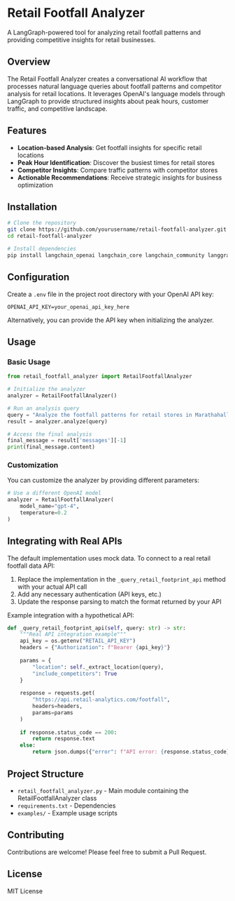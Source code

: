# Retail Footfall Analyzer

A LangGraph-powered tool for analyzing retail footfall patterns and providing competitive insights for retail businesses.

## Overview

The Retail Footfall Analyzer creates a conversational AI workflow that processes natural language queries about footfall patterns and competitor analysis for retail locations. It leverages OpenAI's language models through LangGraph to provide structured insights about peak hours, customer traffic, and competitive landscape.

## Features

- **Location-based Analysis**: Get footfall insights for specific retail locations
- **Peak Hour Identification**: Discover the busiest times for retail stores
- **Competitor Insights**: Compare traffic patterns with competitor stores
- **Actionable Recommendations**: Receive strategic insights for business optimization

## Installation

```bash
# Clone the repository
git clone https://github.com/yourusername/retail-footfall-analyzer.git
cd retail-footfall-analyzer

# Install dependencies
pip install langchain_openai langchain_core langchain_community langgraph==0.2.59
```

## Configuration

Create a `.env` file in the project root directory with your OpenAI API key:

```
OPENAI_API_KEY=your_openai_api_key_here
```

Alternatively, you can provide the API key when initializing the analyzer.

## Usage

### Basic Usage

```python
from retail_footfall_analyzer import RetailFootfallAnalyzer

# Initialize the analyzer
analyzer = RetailFootfallAnalyzer()

# Run an analysis query
query = "Analyze the footfall patterns for retail stores in Marathahalli, Bangalore. Focus on peak hours and comparison with competitors."
result = analyzer.analyze(query)

# Access the final analysis
final_message = result['messages'][-1]
print(final_message.content)
```

### Customization

You can customize the analyzer by providing different parameters:

```python
# Use a different OpenAI model
analyzer = RetailFootfallAnalyzer(
    model_name="gpt-4",
    temperature=0.2
)
```

## Integrating with Real APIs

The default implementation uses mock data. To connect to a real retail footfall data API:

1. Replace the implementation in the `_query_retail_footprint_api` method with your actual API call
2. Add any necessary authentication (API keys, etc.)
3. Update the response parsing to match the format returned by your API

Example integration with a hypothetical API:

```python
def _query_retail_footprint_api(self, query: str) -> str:
    """Real API integration example"""
    api_key = os.getenv("RETAIL_API_KEY")
    headers = {"Authorization": f"Bearer {api_key}"}
    
    params = {
        "location": self._extract_location(query),
        "include_competitors": True
    }
    
    response = requests.get(
        "https://api.retail-analytics.com/footfall",
        headers=headers,
        params=params
    )
    
    if response.status_code == 200:
        return response.text
    else:
        return json.dumps({"error": f"API error: {response.status_code}"})
```

## Project Structure

- `retail_footfall_analyzer.py` - Main module containing the RetailFootfallAnalyzer class
- `requirements.txt` - Dependencies
- `examples/` - Example usage scripts

## Contributing

Contributions are welcome! Please feel free to submit a Pull Request.

## License

MIT License
